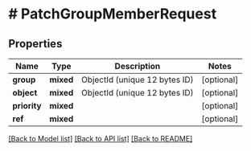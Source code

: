 # # PatchGroupMemberRequest

## Properties

Name | Type | Description | Notes
------------ | ------------- | ------------- | -------------
**group** | **mixed** | ObjectId (unique 12 bytes ID) | [optional]
**object** | **mixed** | ObjectId (unique 12 bytes ID) | [optional]
**priority** | **mixed** |  | [optional]
**ref** | **mixed** |  | [optional]

[[Back to Model list]](../../README.md#models) [[Back to API list]](../../README.md#endpoints) [[Back to README]](../../README.md)
